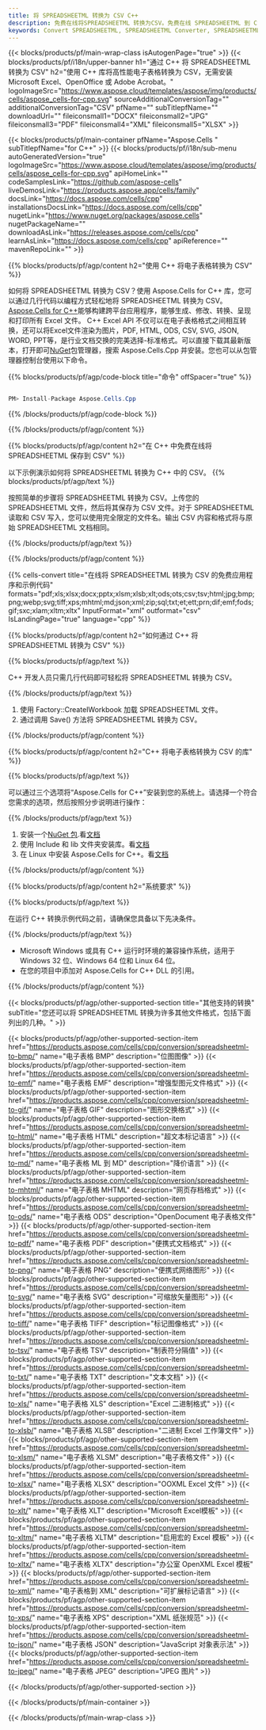 ```yaml
---
title: 将 SPREADSHEETML 转换为 CSV C++
description: 免费在线将SPREADSHEETML 转换为CSV。免费在线 SPREADSHEETML 到 CSV 转换器。 C++ 电子表格到 CSV。电子表格通过 C++ 到 CSV。
keywords: Convert SPREADSHEETML, SPREADSHEETML Converter, SPREADSHEETML to PDF, SPREADSHEETML to Word, SPREADSHEETML to PPT, SPREADSHEETML to Image
---
```

{{< blocks/products/pf/main-wrap-class isAutogenPage="true" >}}
{{< blocks/products/pf/i18n/upper-banner h1="通过 C++ 将 SPREADSHEETML 转换为 CSV" h2="使用 C++ 库将高性能电子表格转换为 CSV，无需安装 Microsoft Excel、OpenOffice 或 Adobe Acrobat。" logoImageSrc="https://www.aspose.cloud/templates/aspose/img/products/cells/aspose_cells-for-cpp.svg" sourceAdditionalConversionTag="" additionalConversionTag="CSV" pfName="" subTitlepfName="" downloadUrl="" fileiconsmall1="DOCX" fileiconsmall2="JPG" fileiconsmall3="PDF" fileiconsmall4="XML" fileiconsmall5="XLSX" >}}

{{< blocks/products/pf/main-container pfName="Aspose.Cells " subTitlepfName="for C++" >}}
{{< blocks/products/pf/i18n/sub-menu autoGeneratedVersion="true" logoImageSrc="https://www.aspose.cloud/templates/aspose/img/products/cells/aspose_cells-for-cpp.svg" apiHomeLink="" codeSamplesLink="https://github.com/aspose-cells" liveDemosLink="https://products.aspose.app/cells/family" docsLink="https://docs.aspose.com/cells/cpp" installationsDocsLink="https://docs.aspose.com/cells/cpp" nugetLink="https://www.nuget.org/packages/aspose.cells" nugetPackageName="" downloadAsLink="https://releases.aspose.com/cells/cpp" learnAsLink="https://docs.aspose.com/cells/cpp" apiReference="" mavenRepoLink="" >}}


{{% blocks/products/pf/agp/content h2="使用 C++ 将电子表格转换为 CSV" %}}

如何将 SPREADSHEETML 转换为 CSV？使用 Aspose.Cells for C++ 库，您可以通过几行代码以编程方式轻松地将 SPREADSHEETML 转换为 CSV。[Aspose.Cells for C++](https://products.aspose.com/cells/cpp)能够构建跨平台应用程序，能够生成、修改、转换、呈现和打印所有 Excel 文件。 C++ Excel API 不仅可以在电子表格格式之间相互转换，还可以将Excel文件渲染为图片，PDF, HTML, ODS, CSV, SVG, JSON, WORD, PPT等，是行业文档交换的完美选择-标准格式。可以直接下载其最新版本，打开即可[NuGet](https://www.nuget.org/packages/Aspose.Cells.Cpp/)包管理器，搜索 Aspose.Cells.Cpp 并安装。您也可以从包管理器控制台使用以下命令。

{{% blocks/products/pf/agp/code-block title="命令" offSpacer="true" %}}

```cs

PM> Install-Package Aspose.Cells.Cpp

```

{{% /blocks/products/pf/agp/code-block %}}

{{% /blocks/products/pf/agp/content %}}

{{% blocks/products/pf/agp/content h2="在 C++ 中免费在线将 SPREADSHEETML 保存到 CSV" %}}

以下示例演示如何将 SPREADSHEETML 转换为 C++ 中的 CSV。
{{% blocks/products/pf/agp/text %}}

按照简单的步骤将 SPREADSHEETML 转换为 CSV。上传您的 SPREADSHEETML 文件，然后将其保存为 CSV 文件。对于 SPREADSHEETML 读取和 CSV 写入，您可以使用完全限定的文件名。输出 CSV 内容和格式将与原始 SPREADSHEETML 文档相同。

{{% /blocks/products/pf/agp/text %}}

{{% /blocks/products/pf/agp/content %}}

{{% cells-convert title="在线将 SPREADSHEETML 转换为 CSV 的免费应用程序和示例代码" formats="pdf;xls;xlsx;docx;pptx;xlsm;xlsb;xlt;ods;ots;csv;tsv;html;jpg;bmp;png;webp;svg;tiff;xps;mhtml;md;json;xml;zip;sql;txt;et;ett;prn;dif;emf;fods;gif;sxc;xlam;xltm;xltx" InputFormat="xml" outformat="csv" IsLandingPage="true" language="cpp" %}}

{{% blocks/products/pf/agp/content h2="如何通过 C++ 将 SPREADSHEETML 转换为 CSV" %}}

{{% blocks/products/pf/agp/text %}}

 C++ 开发人员只需几行代码即可轻松将 SPREADSHEETML 转换为 CSV。

{{% /blocks/products/pf/agp/text %}}

1. 使用 Factory::CreateIWorkbook 加载 SPREADSHEETML 文件。
1. 通过调用 Save() 方法将 SPREADSHEETML 转换为 CSV。

{{% /blocks/products/pf/agp/content %}}

{{% blocks/products/pf/agp/content h2="C++ 将电子表格转换为 CSV 的库" %}}

{{% blocks/products/pf/agp/text %}}

可以通过三个选项将“Aspose.Cells for C++”安装到您的系统上。请选择一个符合您需求的选项，然后按照分步说明进行操作：

{{% /blocks/products/pf/agp/text %}}

1. 安装一个[NuGet 包](https://www.nuget.org/packages/Aspose.Cells.Cpp/).看[文档](https://docs.aspose.com/cells/cpp/installation/#using-nuget-package-manager)
1. 使用 Include 和 lib 文件夹安装库。看[文档](https://docs.aspose.com/cells/cpp/installation/#using-include-and-lib-folders)
1. 在 Linux 中安装 Aspose.Cells for C++。看[文档](https://docs.aspose.com/cells/cpp/installation/#installing-asposecells-for-c-in-linux)

{{% /blocks/products/pf/agp/content %}}

{{% blocks/products/pf/agp/content h2="系统要求" %}}

{{% blocks/products/pf/agp/text %}}

在运行 C++ 转换示例代码之前，请确保您具备以下先决条件。

{{% /blocks/products/pf/agp/text %}}

- Microsoft Windows 或具有 C++ 运行时环境的兼容操作系统，适用于 Windows 32 位、Windows 64 位和 Linux 64 位。
- 在您的项目中添加对 Aspose.Cells for C++ DLL 的引用。

{{% /blocks/products/pf/agp/content %}}


{{< blocks/products/pf/agp/other-supported-section title="其他支持的转换" subTitle="您还可以将 SPREADSHEETML 转换为许多其他文件格式，包括下面列出的几种。" >}}

{{< blocks/products/pf/agp/other-supported-section-item href="https://products.aspose.com/cells/cpp/conversion/spreadsheetml-to-bmp/" name="电子表格 BMP" description="位图图像" >}}
{{< blocks/products/pf/agp/other-supported-section-item href="https://products.aspose.com/cells/cpp/conversion/spreadsheetml-to-emf/" name="电子表格 EMF" description="增强型图元文件格式" >}}
{{< blocks/products/pf/agp/other-supported-section-item href="https://products.aspose.com/cells/cpp/conversion/spreadsheetml-to-gif/" name="电子表格 GIF" description="图形交换格式" >}}
{{< blocks/products/pf/agp/other-supported-section-item href="https://products.aspose.com/cells/cpp/conversion/spreadsheetml-to-html/" name="电子表格 HTML" description="超文本标记语言" >}}
{{< blocks/products/pf/agp/other-supported-section-item href="https://products.aspose.com/cells/cpp/conversion/spreadsheetml-to-md/" name="电子表格 ML 到 MD" description="降价语言" >}}
{{< blocks/products/pf/agp/other-supported-section-item href="https://products.aspose.com/cells/cpp/conversion/spreadsheetml-to-mhtml/" name="电子表格 MHTML" description="网页存档格式" >}}
{{< blocks/products/pf/agp/other-supported-section-item href="https://products.aspose.com/cells/cpp/conversion/spreadsheetml-to-ods/" name="电子表格 ODS" description="OpenDocument 电子表格文件" >}}
{{< blocks/products/pf/agp/other-supported-section-item href="https://products.aspose.com/cells/cpp/conversion/spreadsheetml-to-pdf/" name="电子表格 PDF" description="便携式文档格式" >}}
{{< blocks/products/pf/agp/other-supported-section-item href="https://products.aspose.com/cells/cpp/conversion/spreadsheetml-to-png/" name="电子表格 PNG" description="便携式网络图形" >}}
{{< blocks/products/pf/agp/other-supported-section-item href="https://products.aspose.com/cells/cpp/conversion/spreadsheetml-to-svg/" name="电子表格 SVG" description="可缩放矢量图形" >}}
{{< blocks/products/pf/agp/other-supported-section-item href="https://products.aspose.com/cells/cpp/conversion/spreadsheetml-to-tiff/" name="电子表格 TIFF" description="标记图像格式" >}}
{{< blocks/products/pf/agp/other-supported-section-item href="https://products.aspose.com/cells/cpp/conversion/spreadsheetml-to-tsv/" name="电子表格 TSV" description="制表符分隔值" >}}
{{< blocks/products/pf/agp/other-supported-section-item href="https://products.aspose.com/cells/cpp/conversion/spreadsheetml-to-txt/" name="电子表格 TXT" description="文本文档" >}}
{{< blocks/products/pf/agp/other-supported-section-item href="https://products.aspose.com/cells/cpp/conversion/spreadsheetml-to-xls/" name="电子表格 XLS" description="Excel 二进制格式" >}}
{{< blocks/products/pf/agp/other-supported-section-item href="https://products.aspose.com/cells/cpp/conversion/spreadsheetml-to-xlsb/" name="电子表格 XLSB" description="二进制 Excel 工作簿文件" >}}
{{< blocks/products/pf/agp/other-supported-section-item href="https://products.aspose.com/cells/cpp/conversion/spreadsheetml-to-xlsm/" name="电子表格 XLSM" description="电子表格文件" >}}
{{< blocks/products/pf/agp/other-supported-section-item href="https://products.aspose.com/cells/cpp/conversion/spreadsheetml-to-xlsx/" name="电子表格 XLSX" description="OOXML Excel 文件" >}}
{{< blocks/products/pf/agp/other-supported-section-item href="https://products.aspose.com/cells/cpp/conversion/spreadsheetml-to-xlt/" name="电子表格 XLT" description="Microsoft Excel模板" >}}
{{< blocks/products/pf/agp/other-supported-section-item href="https://products.aspose.com/cells/cpp/conversion/spreadsheetml-to-xltm/" name="电子表格 XLTM" description="启用宏的 Excel 模板" >}}
{{< blocks/products/pf/agp/other-supported-section-item href="https://products.aspose.com/cells/cpp/conversion/spreadsheetml-to-xltx/" name="电子表格 XLTX" description="办公室 OpenXML Excel 模板" >}}
{{< blocks/products/pf/agp/other-supported-section-item href="https://products.aspose.com/cells/cpp/conversion/spreadsheetml-to-xml/" name="电子表格到 XML" description="可扩展标记语言" >}}
{{< blocks/products/pf/agp/other-supported-section-item href="https://products.aspose.com/cells/cpp/conversion/spreadsheetml-to-xps/" name="电子表格 XPS" description="XML 纸张规范" >}}
{{< blocks/products/pf/agp/other-supported-section-item href="https://products.aspose.com/cells/cpp/conversion/spreadsheetml-to-json/" name="电子表格 JSON" description="JavaScript 对象表示法" >}}
{{< blocks/products/pf/agp/other-supported-section-item href="https://products.aspose.com/cells/cpp/conversion/spreadsheetml-to-jpeg/" name="电子表格 JPEG" description="JPEG 图片" >}}

{{< /blocks/products/pf/agp/other-supported-section >}}

{{< /blocks/products/pf/main-container >}}
    
{{< /blocks/products/pf/main-wrap-class >}}
